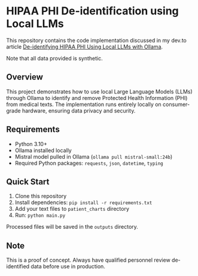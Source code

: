 # HIPAA PHI De-identification using Local LLMs

This repository contains the code implementation discussed in my dev.to article [De-identifying HIPAA PHI Using Local LLMs with Ollama](https://dev.to/b-d055/de-identifying-hipaa-phi-using-local-llms-with-ollama-38j3).

Note that all data provided is synthetic.

## Overview

This project demonstrates how to use local Large Language Models (LLMs) through Ollama to identify and remove Protected Health Information (PHI) from medical texts. The implementation runs entirely locally on consumer-grade hardware, ensuring data privacy and security.

## Requirements

- Python 3.10+
- Ollama installed locally
- Mistral model pulled in Ollama (`ollama pull mistral-small:24b`)
- Required Python packages: `requests`, `json`, `datetime`, `typing`

## Quick Start

1. Clone this repository
2. Install dependencies: `pip install -r requirements.txt`
3. Add your text files to `patient_charts` directory
4. Run: `python main.py`

Processed files will be saved in the `outputs` directory.

## Note

This is a proof of concept. Always have qualified personnel review de-identified data before use in production.
